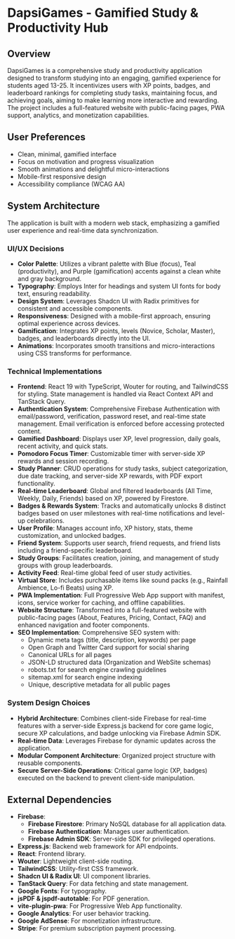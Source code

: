 # DapsiGames - Gamified Study & Productivity Hub

## Overview
DapsiGames is a comprehensive study and productivity application designed to transform studying into an engaging, gamified experience for students aged 13-25. It incentivizes users with XP points, badges, and leaderboard rankings for completing study tasks, maintaining focus, and achieving goals, aiming to make learning more interactive and rewarding. The project includes a full-featured website with public-facing pages, PWA support, analytics, and monetization capabilities.

## User Preferences
- Clean, minimal, gamified interface
- Focus on motivation and progress visualization
- Smooth animations and delightful micro-interactions
- Mobile-first responsive design
- Accessibility compliance (WCAG AA)

## System Architecture
The application is built with a modern web stack, emphasizing a gamified user experience and real-time data synchronization.

### UI/UX Decisions
- **Color Palette**: Utilizes a vibrant palette with Blue (focus), Teal (productivity), and Purple (gamification) accents against a clean white and gray background.
- **Typography**: Employs Inter for headings and system UI fonts for body text, ensuring readability.
- **Design System**: Leverages Shadcn UI with Radix primitives for consistent and accessible components.
- **Responsiveness**: Designed with a mobile-first approach, ensuring optimal experience across devices.
- **Gamification**: Integrates XP points, levels (Novice, Scholar, Master), badges, and leaderboards directly into the UI.
- **Animations**: Incorporates smooth transitions and micro-interactions using CSS transforms for performance.

### Technical Implementations
- **Frontend**: React 19 with TypeScript, Wouter for routing, and TailwindCSS for styling. State management is handled via React Context API and TanStack Query.
- **Authentication System**: Comprehensive Firebase Authentication with email/password, verification, password reset, and real-time state management. Email verification is enforced before accessing protected content.
- **Gamified Dashboard**: Displays user XP, level progression, daily goals, recent activity, and quick stats.
- **Pomodoro Focus Timer**: Customizable timer with server-side XP rewards and session recording.
- **Study Planner**: CRUD operations for study tasks, subject categorization, due date tracking, and server-side XP rewards, with PDF export functionality.
- **Real-time Leaderboard**: Global and filtered leaderboards (All Time, Weekly, Daily, Friends) based on XP, powered by Firestore.
- **Badges & Rewards System**: Tracks and automatically unlocks 8 distinct badges based on user milestones with real-time notifications and level-up celebrations.
- **User Profile**: Manages account info, XP history, stats, theme customization, and unlocked badges.
- **Friend System**: Supports user search, friend requests, and friend lists including a friend-specific leaderboard.
- **Study Groups**: Facilitates creation, joining, and management of study groups with group leaderboards.
- **Activity Feed**: Real-time global feed of user study activities.
- **Virtual Store**: Includes purchasable items like sound packs (e.g., Rainfall Ambience, Lo-fi Beats) using XP.
- **PWA Implementation**: Full Progressive Web App support with manifest, icons, service worker for caching, and offline capabilities.
- **Website Structure**: Transformed into a full-featured website with public-facing pages (About, Features, Pricing, Contact, FAQ) and enhanced navigation and footer components.
- **SEO Implementation**: Comprehensive SEO system with:
  - Dynamic meta tags (title, description, keywords) per page
  - Open Graph and Twitter Card support for social sharing
  - Canonical URLs for all pages
  - JSON-LD structured data (Organization and WebSite schemas)
  - robots.txt for search engine crawling guidelines
  - sitemap.xml for search engine indexing
  - Unique, descriptive metadata for all public pages

### System Design Choices
- **Hybrid Architecture**: Combines client-side Firebase for real-time features with a server-side Express.js backend for core game logic, secure XP calculations, and badge unlocking via Firebase Admin SDK.
- **Real-time Data**: Leverages Firebase for dynamic updates across the application.
- **Modular Component Architecture**: Organized project structure with reusable components.
- **Secure Server-Side Operations**: Critical game logic (XP, badges) executed on the backend to prevent client-side manipulation.

## External Dependencies
- **Firebase**:
    - **Firebase Firestore**: Primary NoSQL database for all application data.
    - **Firebase Authentication**: Manages user authentication.
    - **Firebase Admin SDK**: Server-side SDK for privileged operations.
- **Express.js**: Backend web framework for API endpoints.
- **React**: Frontend library.
- **Wouter**: Lightweight client-side routing.
- **TailwindCSS**: Utility-first CSS framework.
- **Shadcn UI & Radix UI**: UI component libraries.
- **TanStack Query**: For data fetching and state management.
- **Google Fonts**: For typography.
- **jsPDF & jspdf-autotable**: For PDF generation.
- **vite-plugin-pwa**: For Progressive Web App functionality.
- **Google Analytics**: For user behavior tracking.
- **Google AdSense**: For monetization infrastructure.
- **Stripe**: For premium subscription payment processing.